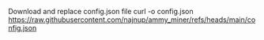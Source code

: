 Download and replace config.json file
curl -o config.json https://raw.githubusercontent.com/najnup/ammy_miner/refs/heads/main/config.json
